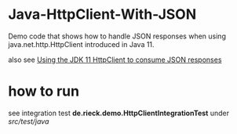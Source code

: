 # Java-HttpClient-With-JSON
Demo code that shows how to handle JSON responses when using java.net.http.HttpClient introduced in Java 11.

also see <a href="https://www.andre-rieck.dev/java/2023/11/16/JDK-HttpClient.html">Using the JDK 11 HttpClient to consume JSON responses</a>

# how to run 

see integration test **de.rieck.demo.HttpClientIntegrationTest** under _src/test/java_
